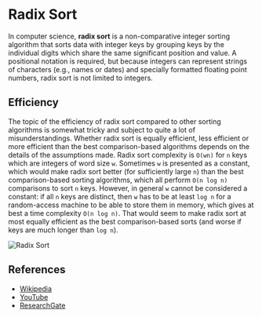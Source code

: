# Radix Sort

In computer science, **radix sort** is a non-comparative integer sorting 
algorithm that sorts data with integer keys by grouping keys by the individual 
digits which share the same significant position and value. A positional notation
is required, but because integers can represent strings of characters 
(e.g., names or dates) and specially formatted floating point numbers, radix 
sort is not limited to integers.

## Efficiency

The topic of the efficiency of radix sort compared to other sorting algorithms is 
somewhat tricky and subject to quite a lot of misunderstandings. Whether radix 
sort is equally efficient, less efficient or more efficient than the best 
comparison-based algorithms depends on the details of the assumptions made. 
Radix sort complexity is `O(wn)` for `n` keys which are integers of word size `w`. 
Sometimes `w` is presented as a constant, which would make radix sort better 
(for sufficiently large `n`) than the best comparison-based sorting algorithms, 
which all perform `O(n log n)` comparisons to sort `n` keys. However, in 
general `w` cannot be considered a constant: if all `n` keys are distinct, 
then `w` has to be at least `log n` for a random-access machine to be able to 
store them in memory, which gives at best a time complexity `O(n log n)`. That 
would seem to make radix sort at most equally efficient as the best 
comparison-based sorts (and worse if keys are much longer than `log n`).

![Radix Sort](https://www.researchgate.net/publication/291086231/figure/fig1/AS:614214452404240@1523451545568/Simplistic-illustration-of-the-steps-performed-in-a-radix-sort-In-this-example-the.png)

## References

- [Wikipedia](https://en.wikipedia.org/wiki/Radix_sort)
- [YouTube](https://www.youtube.com/watch?v=XiuSW_mEn7g&index=62&t=0s&list=PLLXdhg_r2hKA7DPDsunoDZ-Z769jWn4R8)
- [ResearchGate](https://www.researchgate.net/figure/Simplistic-illustration-of-the-steps-performed-in-a-radix-sort-In-this-example-the_fig1_291086231)
